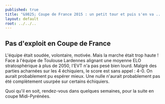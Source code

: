 ```yaml
---
published: true
title: "&9825; Coupe de France 2015 : un petit tour et puis s'en va ..."
layout: default
root: ../../..
---
```


## Pas d'exploit en Coupe de France

L'équipe était soudée, volontaire, motivée. Mais la marche était trop haute ! Face à l'équipe de Toulouse Lardennes alignant une moyenne ELO stratosphérique à plus de 2050, l'EVT n'a pas pesé bien lourd. Malgrè des parties acharnées sur les 4 échiquiers, le score est sans appel : 4-0. On aurait probablement pu espérer mieux. Une nulle n'aurait probablement pas été complètement usurpée sur certains échiquiers. 

Quoi qu'il en soit, rendez-vous dans quelques semaines, pour la suite en coupe Midi-Pyrénées.
